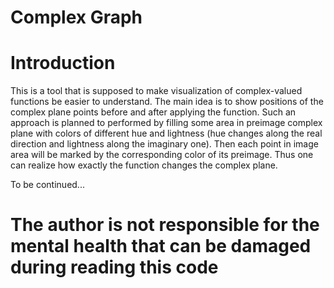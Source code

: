 # Complex Graph

# Introduction

This is a tool that is supposed to make visualization of complex-valued
functions be easier to understand. The main idea is to show positions of
the complex plane points before and after applying the function. Such an
approach is planned to performed by filling some area in preimage complex
plane with colors of different hue and lightness (hue changes along the
real direction and lightness along the imaginary one). Then each point
in image area will be marked by the corresponding color of its preimage.
Thus one can realize how exactly the function changes the complex plane.

To be continued...

# **The author is not responsible for the mental health that can be damaged during reading this code**